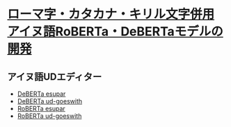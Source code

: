 # [ローマ字・カタカナ・キリル文字併用アイヌ語RoBERTa・DeBERTaモデルの開発](http://kanji.zinbun.kyoto-u.ac.jp/~yasuoka/publications/2023-02-18.pdf)

## アイヌ語UDエディター
* [DeBERTa esupar](https://colab.research.google.com/github/KoichiYasuoka/deplacy/blob/master/demo/2023-02-18/deberta-esupar.ipynb)
* [DeBERTa ud-goeswith](https://colab.research.google.com/github/KoichiYasuoka/deplacy/blob/master/demo/2023-02-18/deberta-ud-goeswith.ipynb)
* [RoBERTa esupar](https://colab.research.google.com/github/KoichiYasuoka/deplacy/blob/master/demo/2023-02-18/roberta-esupar.ipynb)
* [RoBERTa ud-goeswith](https://colab.research.google.com/github/KoichiYasuoka/deplacy/blob/master/demo/2023-02-18/roberta-ud-goeswith.ipynb)


